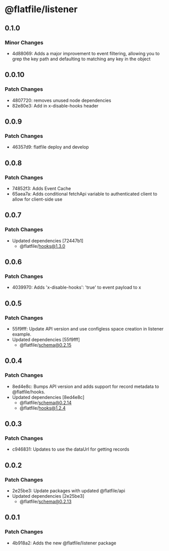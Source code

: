 # @flatfile/listener

## 0.1.0

### Minor Changes

- 4d88069: Adds a major improvement to event filtering, allowing you to grep the key path and defaulting to matching any key in the object

## 0.0.10

### Patch Changes

- 4807720: removes unused node dependencies
- 82e80e3: Add in x-disable-hooks header

## 0.0.9

### Patch Changes

- 46357d9: flatfile deploy and develop

## 0.0.8

### Patch Changes

- 74852f3: Adds Event Cache
- 65aea7a: Adds conditional fetchApi variable to authenticated client to allow for client-side use

## 0.0.7

### Patch Changes

- Updated dependencies [72447b1]
  - @flatfile/hooks@1.3.0

## 0.0.6

### Patch Changes

- 4039970: Adds 'x-disable-hooks': 'true' to event payload to x

## 0.0.5

### Patch Changes

- 55f9fff: Update API version and use configless space creation in listener example.
- Updated dependencies [55f9fff]
  - @flatfile/schema@0.2.15

## 0.0.4

### Patch Changes

- 8ed4e8c: Bumps API version and adds support for record metadata to @flatfile/hooks.
- Updated dependencies [8ed4e8c]
  - @flatfile/schema@0.2.14
  - @flatfile/hooks@1.2.4

## 0.0.3

### Patch Changes

- c946831: Updates to use the dataUrl for getting records

## 0.0.2

### Patch Changes

- 2e25be3: Update packages with updated @flatfile/api
- Updated dependencies [2e25be3]
  - @flatfile/schema@0.2.13

## 0.0.1

### Patch Changes

- 4b918a2: Adds the new @flatfile/listener package
